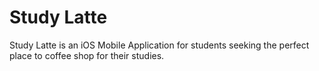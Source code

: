 # Study Latte
 Study Latte is an iOS Mobile Application for students seeking the perfect place to coffee shop for their studies.
